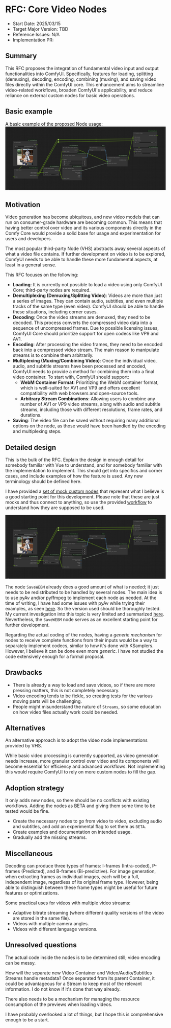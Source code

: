 # RFC: Core Video Nodes

- Start Date: 2025/03/15
- Target Major Version: TBD
- Reference Issues: N/A
- Implementation PR: 

## Summary

This RFC proposes the integration of fundamental video input and output functionalities into ComfyUI. Specifically, features for loading, splitting (demuxing), decoding, encoding, combining (muxing), and saving video files directly within the ComfyUI core. This enhancement aims to streamline video-related workflows, broaden ComfyUI's applicability, and reduce reliance on external custom nodes for basic video operations.

## Basic example

A basic example of the proposed Node usage:
![alt text](../assets/core-video-nodes/workflow.svg)
## Motivation

Video generation has become ubiquitous, and new video models that can run on consumer-grade hardware are becoming common. This means that having better control over video and its various components directly in the Comfy Core would provide a solid base for usage and experimentation for users and developers.

The most popular third-party Node (VHS) abstracts away several aspects of what a video file contains. If further development on video is to be explored, ComfyUI needs to be able to handle these more fundamental aspects, at least in a general sense.

This RFC focuses on the following:
- **Loading**: It is currently not possible to load a video using only ComfyUI Core; third-party nodes are required. 
- **Demultiplexing (Demuxing/Splitting Video)**: Videos are more than just a series of images. They can contain audio, subtitles, and even multiple tracks of the same type (even video). ComfyUI should be able to handle these situations, including corner cases.
- **Decoding**: Once the video streams are demuxed, they need to be decoded. This process converts the compressed video data into a sequence of uncompressed frames. Due to possible licensing issues, ComfyUI Core should prioritize support for open codecs like VP9 and AV1.
- **Encoding**: After processing the video frames, they need to be encoded back into a compressed video stream. The main reason to manipulate streams is to combine them arbitrarily. 
- **Multiplexing (Muxing/Combining Video)**: Once the individual video, audio, and subtitle streams have been processed and encoded, ComfyUI needs to provide a method for combining them into a final video container. To start with, ComfyUI should support:
    - **WebM Container Format**: Prioritizing the WebM container format, which is well-suited for AV1 and VP9 and offers excellent compatibility with web browsers and open-source tools.
    - **Arbitrary Stream Combinations**: Allowing users to combine any number of AV1 or VP9 video streams, along with audio and subtitle streams, including those with different resolutions, frame rates, and durations.
- **Saving**: The video file can be saved without requiring many additional options on the node, as those would have been handled by the encoding and multiplexing steps.

## Detailed design

This is the bulk of the RFC. Explain the design in enough detail for somebody
familiar with Vue to understand, and for somebody familiar with the
implementation to implement. This should get into specifics and corner cases,
and include examples of how the feature is used. Any new terminology should be
defined here.

I have provided a [set of mock custom nodes](https://github.com/Immac/ComfyUI-CoreVideoMocks) that represent what I believe is a good starting point for this development. Please note that these are just mocks and thus connect to anything, so use the provided [workflow](https://github.com/Immac/ComfyUI-CoreVideoMocks/blob/master/Mock%20Video%20Workflows.json) to understand 
how they are supposed to be used.

![alt text](../assets/core-video-nodes/workflow.svg)

The node `SaveWEBM` already does a good amount of what is needed; it just needs to be redistributed to be handled by several nodes. The main idea is to use pyAv and/or pyffmpeg to implement each node as needed. At the time of writing, I have had some issues with pyAv while trying their examples, as seen [here](https://github.com/PyAV-Org/PyAV/discussions/1769). So the version used should be thoroughly tested.
My current investigation into this topic is very limited and summarized [here](https://github.com/Immac/video_manipulation_with_python). Nevertheless, the `SaveWEBM` node serves as an excellent starting point for further development.

Regarding the actual coding of the nodes, having a _generic mechanism_ for nodes to receive complete functions from their inputs would be a way to separately implement codecs, similar to how it's done with KSamplers. However, I believe it can be done even more _generic_. I have not studied the code extensively enough for a formal proposal.

## Drawbacks

- There is already a way to load and save videos, so if there are more pressing matters, this is not completely necessary.
- Video encoding tends to be fickle, so creating tests for the various moving parts will be challenging.
- People might misunderstand the nature of `Streams`, so some education on how video files actually work could be needed.

## Alternatives

An alternative approach is to adopt the video node implementations provided by VHS.

While basic video processing is currently supported, as video generation needs increase, more granular control over video and its components will become essential for efficiency and advanced workflows. Not implementing this would require ComfyUI to rely on more custom nodes to fill the gap.

## Adoption strategy

It only adds new nodes, so there should be no conflicts with existing workflows. Adding the nodes as BETA and giving them some time to be tested would be fine.

- Create the necessary nodes to go from video to video, excluding audio and subtitles, and add an experimental flag to set them as `BETA`.
- Create examples and documentation on intended usage.
- Gradually add the missing streams.

## Miscellaneous

Decoding can produce three types of frames: I-frames (Intra-coded), P-frames (Predicted), and B-frames (Bi-predictive). For image generation, when extracting frames as individual images, each will be a full, independent image, regardless of its original frame type. However, being able to distinguish between these frame types might be useful for future features or optimizations.

Some practical uses for videos with multiple video streams:
- Adaptive bitrate streaming (where different quality versions of the video are stored in the same file).
- Videos with multiple camera angles.
- Videos with different language versions.

## Unresolved questions

The actual code inside the nodes is to be determined still; video encoding can be messy.

How will the separate new Video Container and Video/Audio/Subtitles Streams handle metadata? Once separated from its parent Container, it could be advantageous for a Stream to keep most of the relevant information. I do not know if it's done that way already.

There also needs to be a mechanism for managing the resource consumption of the previews when loading videos.

I have probably overlooked a lot of things, but I hope this is comprehensive enough to be a start.
